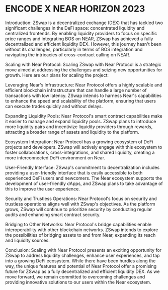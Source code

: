 # ENCODE X NEAR HORIZON 2023


Introduction:
ZSwap is a decentralized exchange (DEX) that has tackled two significant challenges in the DeFi space: concentrated liquidity and centralized frontends. By enabling liquidity providers to focus on specific price ranges and integrating BOS on NEAR, ZSwap has achieved a fully decentralized and efficient liquidity DEX. However, this journey hasn't been without its challenges, particularly in terms of BOS integration and navigating the intricacies of cross-contract calling on NEAR.

Scaling with Near Protocol:
Scaling ZSwap with Near Protocol is a strategic move aimed at addressing the challenges and seizing new opportunities for growth. Here are our plans for scaling the project:

Leveraging Near's Infrastructure:
Near Protocol offers a highly scalable and efficient blockchain infrastructure that can handle a large number of transactions with low latency. ZSwap intends to harness Near's capabilities to enhance the speed and scalability of the platform, ensuring that users can execute trades quickly and without delays.

Expanding Liquidity Pools:
Near Protocol's smart contract capabilities make it easier to manage and expand liquidity pools. ZSwap plans to introduce more liquidity pairs and incentivize liquidity providers through rewards, attracting a broader range of assets and liquidity to the platform.

Ecosystem Integration:
Near Protocol has a growing ecosystem of DeFi projects and developers. ZSwap will actively engage with this ecosystem to foster collaborations, cross-integrations, and shared liquidity, creating a more interconnected DeFi environment on Near.

User-Friendly Interface:
ZSwap's commitment to decentralization includes providing a user-friendly interface that is easily accessible to both experienced DeFi users and newcomers. The Near ecosystem supports the development of user-friendly dApps, and ZSwap plans to take advantage of this to improve the user experience.

Security and Trustless Operations:
Near Protocol's focus on security and trustless operations aligns well with ZSwap's objectives. As the platform grows, ZSwap will continue to prioritize security by conducting regular audits and enhancing smart contract security.

Bridging to Other Networks:
Near Protocol's bridge capabilities enable interoperability with other blockchain networks. ZSwap intends to explore the possibilities of bridging assets to and from Near, expanding its reach and liquidity sources.

Conclusion:
Scaling with Near Protocol presents an exciting opportunity for ZSwap to address liquidity challenges, enhance user experiences, and tap into a growing DeFi ecosystem. While there have been hurdles along the way, the unique features and potential of Near Protocol offer a promising future for ZSwap as a fully decentralized and efficient liquidity DEX. As we move forward, we remain committed to overcoming challenges and providing innovative solutions to our users within the Near ecosystem.
